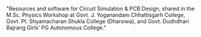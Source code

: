 "Resources and software for Circuit Simulation & PCB Design, shared in the M.Sc. Physics Workshop at Govt. J. Yoganandam Chhattisgarh College, Govt. Pt. Shyamacharan Shukla College (Dharsiwa), and Govt. Dudhdhari Bajrang Girls' PG Autonomous College."
